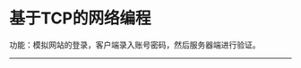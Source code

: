 ﻿
# 基于TCP的网络编程

功能：模拟网站的登录，客户端录入账号密码，然后服务器端进行验证。 



------------------------------------------------------------

